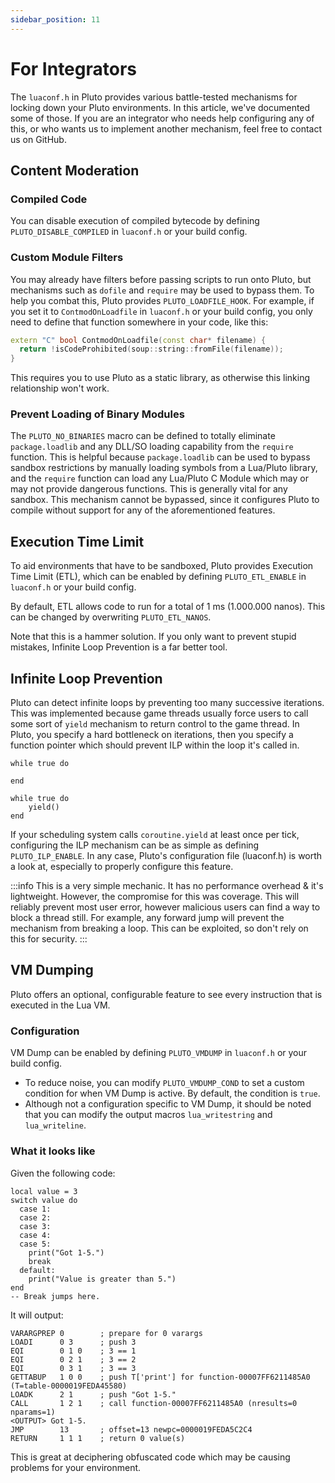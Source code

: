 ```yaml
---
sidebar_position: 11
---
```


# For Integrators
The `luaconf.h` in Pluto provides various battle-tested mechanisms for locking down your Pluto environments. In this article, we've documented some of those. If you are an integrator who needs help configuring any of this, or who wants us to implement another mechanism, feel free to contact us on GitHub.

## Content Moderation
### Compiled Code
You can disable execution of compiled bytecode by defining `PLUTO_DISABLE_COMPILED` in `luaconf.h` or your build config.
### Custom Module Filters

You may already have filters before passing scripts to run onto Pluto, but mechanisms such as `dofile` and `require` may be used to bypass them. To help you combat this, Pluto provides `PLUTO_LOADFILE_HOOK`. For example, if you set it to `ContmodOnLoadfile` in `luaconf.h` or your build config, you only need to define that function somewhere in your code, like this:

```cpp
extern "C" bool ContmodOnLoadfile(const char* filename) {
  return !isCodeProhibited(soup::string::fromFile(filename));
}
```

This requires you to use Pluto as a static library, as otherwise this linking relationship won't work.

### Prevent Loading of Binary Modules
The `PLUTO_NO_BINARIES` macro can be defined to totally eliminate `package.loadlib` and any DLL/SO loading capability from the `require` function. This is helpful because `package.loadlib` can be used to bypass sandbox restrictions by manually loading symbols from a Lua/Pluto library, and the `require` function can load any Lua/Pluto C Module which may or may not provide dangerous functions. This is generally vital for any sandbox. This mechanism cannot be bypassed, since it configures Pluto to compile without support for any of the aforementioned features.

## Execution Time Limit
To aid environments that have to be sandboxed, Pluto provides Execution Time Limit (ETL), which can be enabled by defining `PLUTO_ETL_ENABLE` in `luaconf.h` or your build config.

By default, ETL allows code to run for a total of 1 ms (1.000.000 nanos). This can be changed by overwriting `PLUTO_ETL_NANOS`.

Note that this is a hammer solution. If you only want to prevent stupid mistakes, Infinite Loop Prevention is a far better tool.

## Infinite Loop Prevention
Pluto can detect infinite loops by preventing too many successive iterations. This was implemented because game threads usually force users to call some sort of `yield` mechanism to return control to the game thread. In Pluto, you specify a hard bottleneck on iterations, then you specify a function pointer which should prevent ILP within the loop it's called in.
```pluto showLineNumbers title="This will produce an error due to ILP:"
while true do

end
```
```pluto showLineNumbers title="This will not, with correct configuration:"
while true do
    yield()
end
```
If your scheduling system calls `coroutine.yield` at least once per tick, configuring the ILP mechanism can be as simple as defining `PLUTO_ILP_ENABLE`. In any case, Pluto's configuration file (luaconf.h) is worth a look at, especially to properly configure this feature.

:::info
This is a very simple mechanic. It has no performance overhead & it's lightweight. However, the compromise for this was coverage. This will reliably prevent most user error, however malicious users can find a way to block a thread still. For example, any forward jump will prevent the mechanism from breaking a loop. This can be exploited, so don't rely on this for security.
:::

## VM Dumping
Pluto offers an optional, configurable feature to see every instruction that is executed in the Lua VM.

### Configuration

VM Dump can be enabled by defining `PLUTO_VMDUMP` in `luaconf.h` or your build config.

- To reduce noise, you can modify `PLUTO_VMDUMP_COND` to set a custom condition for when VM Dump is active. By default, the condition is `true`.
- Although not a configuration specific to VM Dump, it should be noted that you can modify the output macros `lua_writestring` and `lua_writeline`.

### What it looks like

Given the following code:

```pluto showLineNumbers
local value = 3
switch value do
  case 1:
  case 2:
  case 3:
  case 4:
  case 5:
    print("Got 1-5.")
    break
  default:
    print("Value is greater than 5.")
end
-- Break jumps here.
```

It will output:

```
VARARGPREP 0        ; prepare for 0 varargs
LOADI      0 3      ; push 3
EQI        0 1 0    ; 3 == 1
EQI        0 2 1    ; 3 == 2
EQI        0 3 1    ; 3 == 3
GETTABUP   1 0 0    ; push T['print'] for function-00007FF6211485A0 (T=table-0000019FEDA45580)
LOADK      2 1      ; push "Got 1-5."
CALL       1 2 1    ; call function-00007FF6211485A0 (nresults=0 nparams=1)
<OUTPUT> Got 1-5.
JMP        13       ; offset=13 newpc=0000019FEDA5C2C4
RETURN     1 1 1    ; return 0 value(s)
```
This is great at deciphering obfuscated code which may be causing problems for your environment.